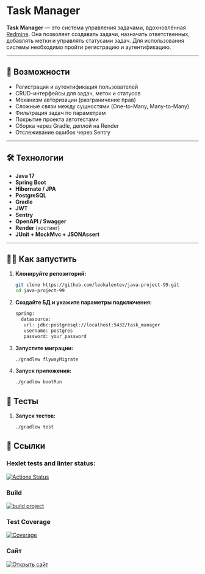# Task Manager

**Task Manager** — это система управления задачами, вдохновлённая [Redmine](http://www.redmine.org/). Она позволяет создавать задачи, назначать ответственных, добавлять метки и управлять статусами задач. Для использования системы необходимо пройти регистрацию и аутентификацию.

---

## 🚀 Возможности

- Регистрация и аутентификация пользователей
- CRUD-интерфейсы для задач, меток и статусов
- Механизм авторизации (разграничение прав)
- Сложные связи между сущностями (One-to-Many, Many-to-Many)
- Фильтрация задач по параметрам
- Покрытие проекта автотестами
- Сборка через Gradle, деплой на Render
- Отслеживание ошибок через Sentry

---

## 🛠️ Технологии

- **Java 17**
- **Spring Boot**
- **Hibernate / JPA**
- **PostgreSQL**
- **Gradle**
- **JWT**
- **Sentry**
- **OpenAPI / Swagger**
- **Render** (хостинг)
- **JUnit + MockMvc + JSONAssert**

---

## 🚴‍♂️ Как запустить

1. **Клонируйте репозиторий:**
   ```bash
   git clone https://github.com/leokalentev/java-project-99.git
   cd java-project-99

2. **Создайте БД и укажите параметры подключения:**
   ```bash
   spring:
     datasource:
      url: jdbc:postgresql://localhost:5432/task_manager
      username: postgres
      password: your_password

3. **Запустите миграции:**
   ```bash
   ./gradlew flywayMigrate

4. **Запуск приложения:**
   ```bash
   ./gradlew bootRun

## 🧪 Тесты

1. **Запуск тестов:**
   ```bash
   ./gradlew test

## 🔗 Ссылки
### Hexlet tests and linter status:

[![Actions Status](https://github.com/leokalentev/java-project-99/actions/workflows/hexlet-check.yml/badge.svg)](https://github.com/leokalentev/java-project-99/actions)

### Build

[![build project](https://github.com/leokalentev/java-project-99/actions/workflows/main.yml/badge.svg)](https://github.com/leokalentev/java-project-99/actions/workflows/main.yml)

### Test Coverage

[![Coverage](https://sonarcloud.io/api/project_badges/measure?project=leokalentev_java-project-99&metric=coverage)](https://sonarcloud.io/summary/new_code?id=leokalentev_java-project-99)

### Сайт

[![Открыть сайт](https://img.shields.io/badge/перейти-на_сайт-blue?style=for-the-badge)](https://java-project-99-uybr.onrender.com)